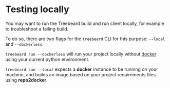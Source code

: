 # Testing locally

You may want to run the Treebeard build and run client locally, for example to troubleshoot a failing build.

To do so, there are two flags for the `treebeard` CLI for this purpose: `--local` and `--dockerless`.

`treebeard run --dockerless` will run your project locally without [docker](https://www.docker.com/) using your current python environment.

`treebeard run --local` expects a **docker** instance to be running on your machine, and builds an image based on your project requirements files using **repo2docker**.
